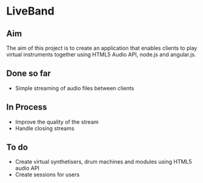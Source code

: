 # LiveBand

## Aim
The aim of this project is to create an application that enables clients to play virtual instruments together using HTML5 Audio API, node.js and angular.js.

## Done so far
* Simple streaming of audio files between clients

## In Process
* Improve the quality of the stream
* Handle closing streams

## To do
* Create virtual synthetisers, drum machines and modules using HTML5 audio API
* Create sessions for users
